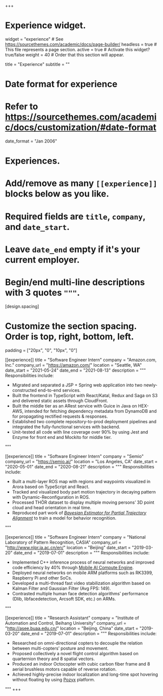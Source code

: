 +++
# Experience widget.
widget = "experience"  # See https://sourcethemes.com/academic/docs/page-builder/
headless = true  # This file represents a page section.
active = true  # Activate this widget? true/false
weight = 40  # Order that this section will appear.

title = "Experience"
subtitle = ""

# Date format for experience
#   Refer to https://sourcethemes.com/academic/docs/customization/#date-format
date_format = "Jan 2006"

# Experiences.
#   Add/remove as many `[[experience]]` blocks below as you like.
#   Required fields are `title`, `company`, and `date_start`.
#   Leave `date_end` empty if it's your current employer.
#   Begin/end multi-line descriptions with 3 quotes `"""`.

[design.spacing]
  # Customize the section spacing. Order is top, right, bottom, left.
  padding = ["20px", "0", "10px", "0"]
  
[[experience]]
  title = "Software Engineer Intern"
  company = "Amazon.com, Inc."
  company_url = "https://amazon.com/"
  location = "Seattle, WA"
  date_start = "2021-05-24"
  date_end = "2021-08-13"
  description = """
  Responsibilities include:
  
  * Migrated and separated a JSP + Spring web application into two newly-constructed end-to-end services.
  * Built the frontend in TypeScript with React/Katal, Redux and Saga on S3 and delivered static assets through CloudFront.
  * Built the middle tier as an ARest service with Guice in Java on HEX-AWS, intended for fetching dependency metadata from DynamoDB and for propagating rectified requests & responses.
  * Established two complete repository-to-prod deployment pipelines and integrated the fully-functional services with backend.
  * Unit-tested all code with line coverage over 90% by using Jest and Enzyme for front end and Mockito for middle tier.

  """

[[experience]]
  title = "Software Engineer Intern"
  company = "Semio"
  company_url = "https://semio.ai/"
  location = "Los Angeles, CA"
  date_start = "2020-05-01"
  date_end = "2020-08-21"
  description = """
  Responsibilities include:
  
  * Built a multi-layer ROS map with regions and waypoints visualized in Arora based on TypeScript and React.  
  * Tracked and visualized body part motion trajectory in decaying pattern with Dynamic-Reconfiguration in ROS.  
  * Processed THÖR dataset to display multiple moving persons’ 3D point cloud and head orientation in real time.  
  * Reproduced part work of [*Bayesian Estimator for Partial Trajectory Alignment*](http://www.roboticsproceedings.org/rss15/p80.pdf) to train a model for behavior recognition.  

  """

[[experience]]
  title = "Software Engineer Intern"
  company = "National Laboratory of Pattern Recognition, CASIA"
  company_url = "http://www.nlpr.ia.ac.cn/en/"
  location = "Beijing"
  date_start = "2019-03-20"
  date_end = "2019-07-01"
  description = """
  Responsibilities include:
  
  * Implemented C++ inference process of neural networks and improved code efficiency by 40% through [Mobile AI Compute Engine](https://github.com/XiaoMi/mace).  
  * Deployed neural networks on mobile ARM platforms such as RK3399, Raspberry Pi and other SoCs.
  * Developed a multi-thread fast video stabilization algorithm based on Kalman Filter and Gaussian Filter (Avg FPS: 149).
  * Contrasted multiple human face detection algorithms’ performance (Dlib, libfacedetection, Arcsoft SDK, etc.) on ARMs.  


  """
  
[[experience]]
  title = "Research Assistant"
  company = "Institute of Automation and Control, Beihang University"
  company_url = "http://asee.buaa.edu.cn/"
  location = "Beijing, China"
  date_start = "2019-03-20"
  date_end = "2019-07-01"
  description = """
  Responsibilities include:
  
  * Researched on omni-directional copters to decouple the relation between multi-copters’ posture and movement.  
  * Proposed collectively a novel flight control algorithm based on quarternion theory and 8 spatial vectors.  
  *	Produced an indoor Octocopter with cubic carbon fiber frame and 8 aerial brushless motors capable of reverse rotation.  
  * Achieved highly-precise indoor localization and long-time spot hovering without floating by using [Pozyx](https://www.pozyx.io/) platform.  

  """
+++
